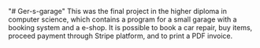"# Ger-s-garage" 
This was the final project in the higher diploma in computer science, which contains a program for a small garage with a booking system and a e-shop. 
It is possible to book a car repair, buy items, proceed payment through Stripe platform, and to print a PDF invoice.

